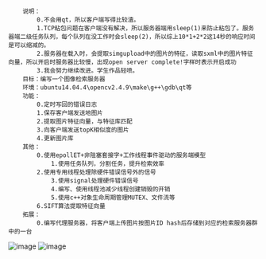 		说明：
			0.不会用qt，所以客户端写得比较渣。
			1.TCP粘包问题在客户端没有解决，所以服务器端用sleep(1)来防止粘包了。服务器端二级任务队列，每个队列在没工作时会sleep(2)，所以综上10*1+2*2这14秒的响应时间是可以缩减的。
			2.服务器在载入时，会提取simgupload中的图片的特征，读取sxml中的图片特征向量，所以开启时服务器比较慢，出现open server complete!字样时表示开启成功
			3.我会努力继续改进。学生作品轻喷。
		目标：编写一个图像检索服务器
		环境：ubuntu14.04.4\opencv2.4.9\make\g++\gdb\qt等
		功能：
			0.定时写回的错误日志
			1.保存客户端发送地图片
			2.提取图片特征向量，与特征库匹配
			3.向客户端发送topK相似度的图片
			4.更新图片库
		其他：
			0.使用epollET+非阻塞套接字+工作线程事件驱动的服务端模型
       			1.使用任务队列，分割任务，提升检索效率
			2.使用专用线程处理除硬件错误信号外的信号
        		3.使用signal处理硬件错误信号
        		4.编写、使用线程池减少线程创建销毁的开销
        		5.使用c++对象生命周期管理MUTEX、文件流等
			6.SIFT算法提取特征向量
		拓展：
			0.编写代理服务器，将客户端上传图片按图片ID hash后存储到对应的检索服务器群中的一台

![image](https://github.com/tangsancai/imageserver/blob/master/result/result.jpg)
![image](https://github.com/tangsancai/imageserver/blob/master/result/result2.jpg)





